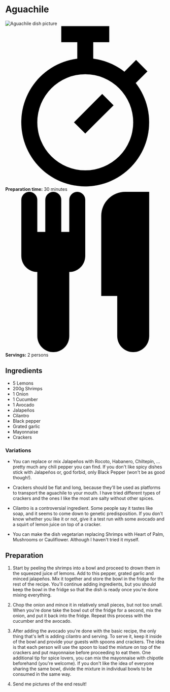 # Aguachile

<img class="rounded shadow mb-4" src="/img/recipes/aguachile.jpg" alt="Aguachile dish picture">

<div class="flex flex-col">
    <div class="self-end">
        <div class="flex items-center text-sm">
            <svg viewBox="0 0 20 20" class="w-4 h-4 mr-1"><path d="M16.32 7.1A8 8 0 1 1 9 4.06V2h2v2.06c1.46.18 2.8.76 3.9 1.62l1.46-1.46 1.42 1.42-1.46 1.45zM10 18a6 6 0 1 0 0-12 6 6 0 0 0 0 12zM7 0h6v2H7V0zm5.12 8.46l1.42 1.42L10 13.4 8.59 12l3.53-3.54z"/></svg>
            <strong class="mr-2">Preparation time:</strong>
            <span>30 minutes</span>
        </div>
        <div class="flex items-center mt-2 text-sm">
            <svg viewBox="0 0 20 20" class="w-4 h-4 mr-1"><path d="M18 11v7a2 2 0 0 1-4 0v-5h-2V3a3 3 0 0 1 3-3h3v11zM4 10a2 2 0 0 1-2-2V1a1 1 0 0 1 2 0v4h1V1a1 1 0 0 1 2 0v4h1V1a1 1 0 0 1 2 0v7a2 2 0 0 1-2 2v8a2 2 0 0 1-4 0v-8z"/></svg>
            <strong class="mr-2">Servings:</strong>
            <span>2 persons</span>
        </div>
    </div>
</div>

## Ingredients

- 5 Lemons
- 200g Shrimps
- 1 Onion
- 1 Cucumber
- 1 Avocado
- Jalapeños
- Cilantro
- Black pepper
- Grated garlic
- Mayonnaise
- Crackers

### Variations

- You can replace or mix Jalapeños with Rocoto, Habanero, Chiltepín, ... pretty much any chili pepper you can find. If you don't like spicy dishes stick with Jalapeños or, god forbid, only Black Pepper (won't be as good though!).

- Crackers should be flat and long, because they'll be used as platforms to transport the aguachile to your mouth. I have tried different types of crackers and the ones I like the most are salty without other spices.

- Cilantro is a controversial ingredient. Some people say it tastes like soap, and it seems to come down to genetic predisposition. If you don't know whether you like it or not, give it a test run with some avocado and a squirt of lemon juice on top of a cracker.

- You can make the dish vegetarian replacing Shrimps with Heart of Palm, Mushrooms or Cauliflower. Although I haven't tried it myself.

## Preparation

1. Start by peeling the shrimps into a bowl and proceed to drown them in the squeezed juice of lemons. Add to this pepper, grated garlic and minced jalapeños. Mix it together and store the bowl in the fridge for the rest of the recipe. You'll continue adding ingredients, but you should keep the bowl in the fridge so that the dish is ready once you're done mixing everything.

2. Chop the onion and mince it in relatively small pieces, but not too small. When you're done take the bowl out of the fridge for a second, mix the onion, and put it back into the fridge. Repeat this process with the cucumber and the avocado.

3. After adding the avocado you're done with the basic recipe, the only thing that's left is adding cilantro and serving. To serve it, keep it inside of the bowl and provide your guests with spoons and crackers. The idea is that each person will use the spoon to load the mixture on top of the crackers and put mayonnaise before proceeding to eat them. One additional tip for spice lovers, you can mix the mayonnaise with chipotle beforehand (you're welcome). If you don't like the idea of everyone sharing the same bowl, divide the mixture in individual bowls to be consumed in the same way.

4. Send me pictures of the end result!
